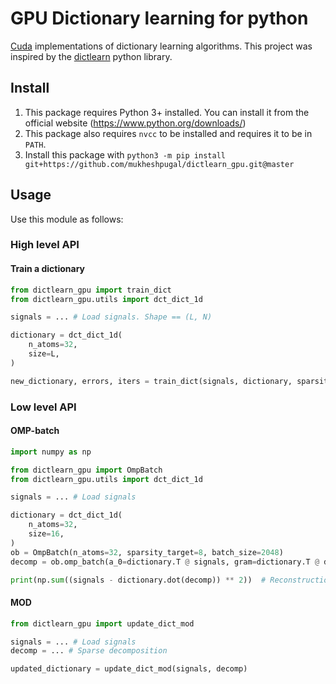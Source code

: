 # GPU Dictionary learning for python

[Cuda](https://en.wikipedia.org/wiki/CUDA) implementations of dictionary learning algorithms. This project was inspired by the [dictlearn](https://github.com/permfl/dictlearn) python library.

## Install
1. This package requires Python 3+ installed. You can install it from the official website (https://www.python.org/downloads/)
2. This package also requires `nvcc` to be installed and requires it to be in `PATH`.
3. Install this package with `python3 -m pip install git+https://github.com/mukheshpugal/dictlearn_gpu.git@master`

## Usage
Use this module as follows:

### High level API
#### Train a dictionary
```py
from dictlearn_gpu import train_dict
from dictlearn_gpu.utils import dct_dict_1d

signals = ... # Load signals. Shape == (L, N)

dictionary = dct_dict_1d(
    n_atoms=32,
    size=L,
)

new_dictionary, errors, iters = train_dict(signals, dictionary, sparsity_target=8)
```

### Low level API
#### OMP-batch
```py
import numpy as np

from dictlearn_gpu import OmpBatch
from dictlearn_gpu.utils import dct_dict_1d

signals = ... # Load signals

dictionary = dct_dict_1d(
    n_atoms=32,
    size=16,
)
ob = OmpBatch(n_atoms=32, sparsity_target=8, batch_size=2048)
decomp = ob.omp_batch(a_0=dictionary.T @ signals, gram=dictionary.T @ dictionary)

print(np.sum((signals - dictionary.dot(decomp)) ** 2))  # Reconstruction error
```

#### MOD
```py
from dictlearn_gpu import update_dict_mod

signals = ... # Load signals
decomp = ... # Sparse decomposition

updated_dictionary = update_dict_mod(signals, decomp)
```
